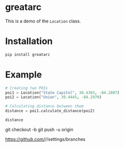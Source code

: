 # greatarc

This is a demo of the `Location` class.

# Installation

```bash
pip install greatarc
```
# Example
```python
# Creating two POIs
poi1 = Location("State Capitol", 30.4383, -84.2807)
poi2 = Location("Union", 30.4445, -84.2970)

# Calculating distance between them
distance = poi1.calculate_distance(poi2)

distance

```

git checkout -b <new-branch-name>
git push -u origin <new-branch-name>

https://github.com/<your-username>/<your-repository>/settings/branches
